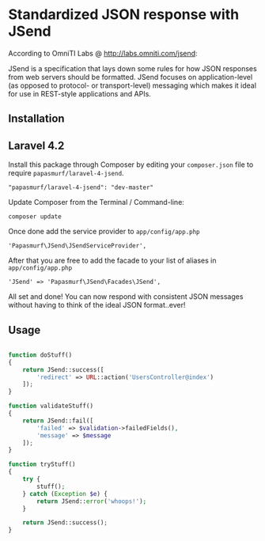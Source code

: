 # Standardized JSON response with JSend

According to OmniTI Labs @ http://labs.omniti.com/jsend:

JSend is a specification that lays down some rules for how JSON responses from web servers should be formatted. JSend focuses on application-level (as opposed to protocol- or transport-level) messaging which makes it ideal for use in REST-style applications and APIs.

## Installation

## Laravel 4.2

Install this package through Composer by editing your `composer.json` file to require `papasmurf/laravel-4-jsend`.

	"papasmurf/laravel-4-jsend": "dev-master"

Update Composer from the Terminal / Command-line:

    composer update

Once done add the service provider to `app/config/app.php`

    'Papasmurf\JSend\JSendServiceProvider',

After that you are free to add the facade to your list of aliases in `app/config/app.php`

	'JSend' => 'Papasmurf\JSend\Facades\JSend',

All set and done! You can now respond with consistent JSON messages without
having to think of the ideal JSON format..ever!

## Usage

```php

function doStuff()
{
	return JSend::success([
		'redirect' => URL::action('UsersController@index')
	]);
}

function validateStuff()
{
	return JSend::fail([
		'failed' => $validation->failedFields(),
		'message' => $message
	]);
}

function tryStuff()
{
	try {
		stuff();
	} catch (Exception $e) {
		return JSend::error('whoops!');
	}

	return JSend::success();
}

```